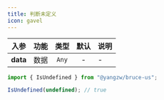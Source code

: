 ```yaml
---
title: 判断未定义
icon: gavel
---
```


入参|功能|类型|默认|说明
:-:|:-:|:-:|:-:|-
**data**|数据|`Any`|-|-

```js
import { IsUndefined } from "@yangzw/bruce-us";

IsUndefined(undefined); // true
```